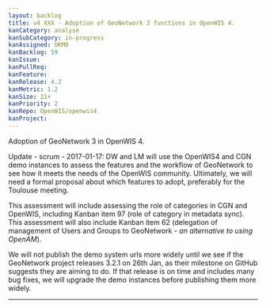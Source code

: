 ```yaml
---
layout: backlog
title: v4 XXX - Adoption of GeoNetwork 3 functions in OpenWIS 4.
kanCategory: analyse
kanSubCategory: in-progress
kanAssigned: UKMO
kanBacklog: 59
kanIssue:
kanPullReq:
kanFeature: 
kanRelease: 4.2
kanMetric: 1.2
kanSize: 21+
kanPriority: 2
kanRepo: OpenWIS/openwis4
kanProject:
---
```

Adoption of GeoNetwork 3 in OpenWIS 4.

Update - scrum - 2017-01-17: DW and LM will use the OpenWIS4 and CGN demo instances to assess the features and the workflow of GeoNetwork to see how it meets the needs of the OpenWIS community.  Ultimately, we will need a formal proposal about which features to adopt, preferably for the Toulouse meeting.

This assessment will include assessing the role of categories in CGN and OpenWIS, including Kanban item 97 (role of category in metadata sync).  This assessment will also include Kanban item 62 (delegation of management of Users and Groups to GeoNetwork - _an alternative to using OpenAM_).

We will not publish the demo system urls more widely until we see if the GeoNetwork project releases 3.2.1 on 26th Jan, as their milestone on GitHub suggests they are aiming to do.  If that release is on time and includes many bug fixes, we will upgrade the demo instances before publishing them more widely.

---
